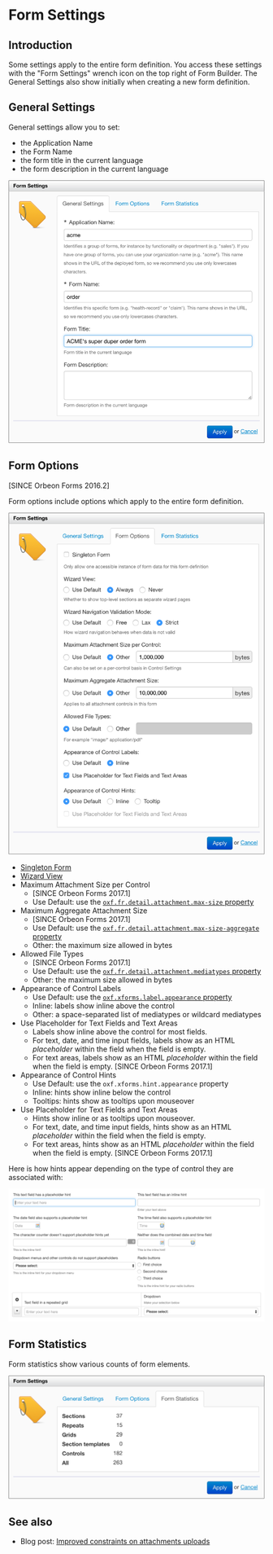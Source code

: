 # Form Settings

<!-- toc -->

## Introduction

Some settings apply to the entire form definition. You access these settings with the "Form Settings" wrench icon on the top right of Form Builder. The General Settings also show initially when creating a new form definition.

## General Settings

General settings allow you to set:

- the Application Name
- the Form Name
- the form title in the current language
- the form description in the current language

<img alt="" src="images/form-settings-general.png" width="602">

## Form Options

[SINCE Orbeon Forms 2016.2]

Form options include options which apply to the entire form definition.

<img alt="" src="images/form-settings-options.png" width="602">

- [Singleton Form](../form-runner/advanced/singleton-form.md) 
- [Wizard View](../form-runner/feature/wizard-view.md)
- Maximum Attachment Size per Control
    - [SINCE Orbeon Forms 2017.1]
    - Use Default: use the [`oxf.fr.detail.attachment.max-size` property](../configuration/properties/form-runner-attachments.md#maximum-attachment-size)
- Maximum Aggregate Attachment Size
    - [SINCE Orbeon Forms 2017.1]
    - Use Default: use the [`oxf.fr.detail.attachment.max-size-aggregate` property](../configuration/properties/form-runner-attachments.md#maximum-aggregate-attachment-size)
    - Other: the maximum size allowed in bytes
- Allowed File Types
    - [SINCE Orbeon Forms 2017.1]
    - Use Default: use the [`oxf.fr.detail.attachment.mediatypes` property](../configuration/properties/form-runner-attachments.md#allowed-file-types)
    - Other: the maximum size allowed in bytes
- Appearance of Control Labels
    - Use Default: use the [`oxf.xforms.label.appearance` property](../xforms/controls/input.md#per-form-properties)
    - Inline: labels show inline above the control
    - Other: a space-separated list of mediatypes or wildcard mediatypes
- Use Placeholder for Text Fields and Text Areas
    - Labels show inline above the control for most fields.
    - For text, date, and time input fields, labels show as an HTML *placeholder* within the field when the field is empty.
    - For text areas, labels show as an HTML *placeholder* within the field when the field is empty. [SINCE Orbeon Forms 2017.1]
- Appearance of Control Hints
    - Use Default: use the `oxf.xforms.hint.appearance` property
    - Inline: hints show inline below the control
    - Tooltips: hints show as tooltips upon mouseover
- Use Placeholder for Text Fields and Text Areas
    - Hints show inline or as tooltips upon mouseover.
    - For text, date, and time input fields, hints show as an HTML *placeholder* within the field when the field is empty.
    - For text areas, hints show as an HTML *placeholder* within the field when the field is empty. [SINCE Orbeon Forms 2017.1]

Here is how hints appear depending on the type of control they are associated with:

![](../form-runner/images/placeholder-and-inline-hints.png)

## Form Statistics

Form statistics show various counts of form elements.

![](images/form-settings-stats.png)

## See also

- Blog post: [Improved constraints on attachments uploads](http://blog.orbeon.com/2017/04/improved-constraints-on-attachments.html)
